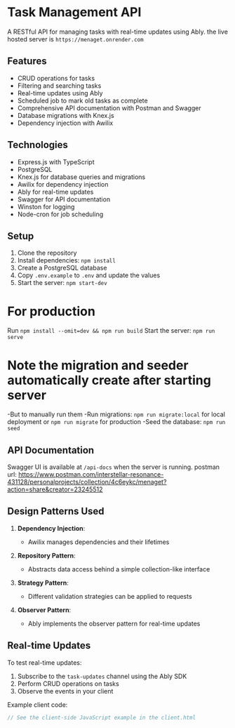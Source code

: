 # Task Management API

A RESTful API for managing tasks with real-time updates using Ably.
the live hosted server is `https://menaget.onrender.com`

## Features

- CRUD operations for tasks
- Filtering and searching tasks
- Real-time updates using Ably
- Scheduled job to mark old tasks as complete
- Comprehensive API documentation with Postman and Swagger
- Database migrations with Knex.js
- Dependency injection with Awilix

## Technologies

- Express.js with TypeScript
- PostgreSQL
- Knex.js for database queries and migrations
- Awilix for dependency injection
- Ably for real-time updates
- Swagger for API documentation
- Winston for logging
- Node-cron for job scheduling

## Setup

1. Clone the repository
2. Install dependencies: `npm install`
3. Create a PostgreSQL database
4. Copy `.env.example` to `.env` and update the values
5. Start the server: `npm start-dev`
# For production
Run `npm install --omit=dev && npm run build`
Start the server: `npm run serve`

# Note the migration and seeder automatically create after starting server
-But to manually run them
-Run migrations: `npm run migrate:local` for local deployment or `npm run migrate` for production
-Seed the database: `npm run seed`


## API Documentation

Swagger UI is available at `/api-docs` when the server is running.
postman url: https://www.postman.com/interstellar-resonance-431128/personalprojects/collection/4c6eykc/menaget?action=share&creator=23245512


## Design Patterns Used

1. **Dependency Injection**:
   - Awilix manages dependencies and their lifetimes

2. **Repository Pattern**:
   - Abstracts data access behind a simple collection-like interface

3. **Strategy Pattern**:
   - Different validation strategies can be applied to requests

4. **Observer Pattern**:
   - Ably implements the observer pattern for real-time updates



## Real-time Updates

To test real-time updates:

1. Subscribe to the `task-updates` channel using the Ably SDK
2. Perform CRUD operations on tasks
3. Observe the events in your client

Example client code:

```javascript
// See the client-side JavaScript example in the client.html
